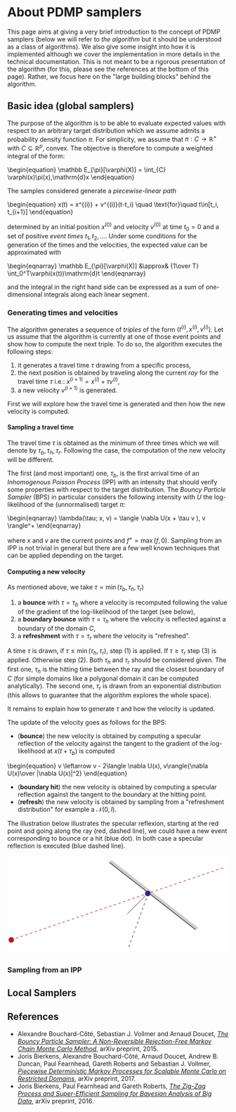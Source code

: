 # About PDMP samplers

This page aims at giving a very brief introduction to the concept of PDMP samplers (below we will refer to *the algorithm* but it should be understood as a class of algorithms). We also give some insight into how it is implemented although we cover the implementation in more details in the technical documentation. This is not meant to be a rigorous presentation of the algorithm (for this, please see the references at the bottom of this page). Rather, we focus here on the "large building blocks" behind the algorithm.

## Basic idea (global samplers)

The purpose of the algorithm is to be able to evaluate expected values with respect to an arbitrary target distribution which we assume admits a probability density function  $\pi$. For simplicity, we assume that $\pi:C\to \mathbb R^+$ with $C\subseteq \mathbb R^p$, convex. The objective is therefore to compute a weighted integral of the form:

\begin{equation}
    \mathbb E_{\pi}[\varphi(X)] = \int_{C} \varphi(x)\pi(x)\,\mathrm{d}x
\end{equation}

The samples considered generate a *piecewise-linear path*

\begin{equation}
    x(t) = x^{(i)} + v^{(i)}(t-t_i) \quad \text{for}\quad t\in[t_i, t_{i+1}]
\end{equation}

determined by an initial position $x^{(0)}$ and velocity $v^{(0)}$ at time $t_0=0$ and a set of positive *event times* $t_1,t_2,\dots$. Under some conditions for the generation of the times and the velocities, the expected value can be approximated with

\begin{eqnarray}
    \mathbb E_{\pi}[\varphi(X)] &\approx& {1\over T} \int_0^T\varphi(x(t))\mathrm{d}t
\end{eqnarray}

and the integral in the right hand side can be expressed as a sum of one-dimensional integrals along each linear segment.

### Generating times and velocities

The algorithm generates a sequence of *triples* of the form $(t^{(i)}, x^{(i)}, v^{(i)})$.
Let us assume that the algorithm is currently at one of those event points and show how to compute the next triple. To do so, the algorithm executes the following steps:

1. it generates a travel time $\tau$ drawing from a specific process,
2. the next position is obtained by traveling along the current *ray* for the travel time $\tau$ i.e.: $x^{(i+1)} = x^{(i)} + \tau v^{(i)}$,
3. a new velocity $v^{(i+1)}$ is generated.

First we will explore how the travel time is generated and then how the new velocity is computed.

#### Sampling a travel time

The travel time $\tau$ is obtained as the minimum of three times which we will denote by $\tau_b, \tau_h, \tau_r$. Following the case, the computation of the new velocity will be different.

The first (and most important) one, $\tau_b$, is the first arrival time of an *Inhomogenous Poisson Process* (IPP) with an intensity that should verify some properties with respect to the target distribution. The *Bouncy Particle Sampler* (BPS) in particular considers the following intensity with $U$ the log-likelihood of the (unnormalised) target $\pi$:

\begin{eqnarray}
    \lambda(\tau; x, v) = \langle \nabla U(x + \tau v ), v \rangle^+
\end{eqnarray}

where $x$ and $v$ are the current points and $f^+=\max(f,0)$. Sampling from an IPP is not trivial in general but there are a few well known techniques that can be applied depending on the target.

#### Computing a new velocity

As mentioned above, we take $\tau = \min(\tau_b, \tau_h, \tau_r)$

1. a **bounce** with $\tau = \tau_b$ where a velocity is recomputed following the value of the gradient of the log-likelihood of the target (see below),
2. a **boundary bounce** with $\tau=\tau_{h}$ where the velocity is reflected against a boundary of the domain $C$,
3. a **refreshment** with $\tau=\tau_r$ where the velocity is "refreshed".

A time $\tau$ is drawn, if  $\tau\le \min(\tau_h,\tau_r)$, step (1) is applied. If $\tau \ge \tau_r$ step (3) is applied. Otherwise step (2).
Both $\tau_h$ and $\tau_r$ should be considered given. The first one, $\tau_h$ is the hitting time between the ray and the closest boundary of $C$ (for simple domains like a polygonal domain it can be computed analytically). The second one, $\tau_r$ is drawn from an exponential distribution (this allows to guarantee that the algorithm explores the whole space).

It remains to explain how to generate $\tau$ and how the velocity is updated.



The update of the velocity goes as follows for the BPS:

* (**bounce**) the new velocity is obtained by computing a specular reflection of the velocity against the tangent to the gradient of the log-likelihood at $x(t+\tau_b)$ is computed

\begin{equation}
    v \leftarrow v - 2\langle \nabla U(x), v\rangle{\nabla U(x)\over \|\nabla U(x)\|^2}
\end{equation}

* (**boundary hit**) the new velocity is obtained by computing a specular reflection against the tangent to the boundary at the hitting point.
* (**refresh**) the new velocity is obtained by sampling from a "refreshment distribution" for example a $\mathcal N(0, I)$.

The illustration below illustrates the specular reflexion, starting at the red point and going along the ray (red, dashed line), we could have a new event corresponding to bounce or a hit (blue dot). In both case a specular reflection is executed (blue dashed line).

![](assets/BPS.svg)


### Sampling from an IPP



## Local Samplers

## References

* Alexandre Bouchard-Côté, Sebastian J. Vollmer and Arnaud Doucet, [*The Bouncy Particle Sampler: A Non-Reversible Rejection-Free Markov Chain Monte Carlo Method*](https://arxiv.org/abs/1510.02451), arXiv preprint, 2015.
* Joris Bierkens, Alexandre Bouchard-Côté, Arnaud Doucet, Andrew B. Duncan, Paul Fearnhead, Gareth Roberts and Sebastian J. Vollmer, [*Piecewise Deterministic Markov Processes for Scalable Monte Carlo on Restricted Domains*](https://arxiv.org/pdf/1701.04244.pdf), arXiv preprint, 2017.
* Joris Bierkens, Paul Fearnhead and Gareth Roberts, [*The Zig-Zag Process and Super-Efficient Sampling for Bayesian Analysis of Big Data*](https://arxiv.org/pdf/1607.03188.pdf), arXiv preprint, 2016.
